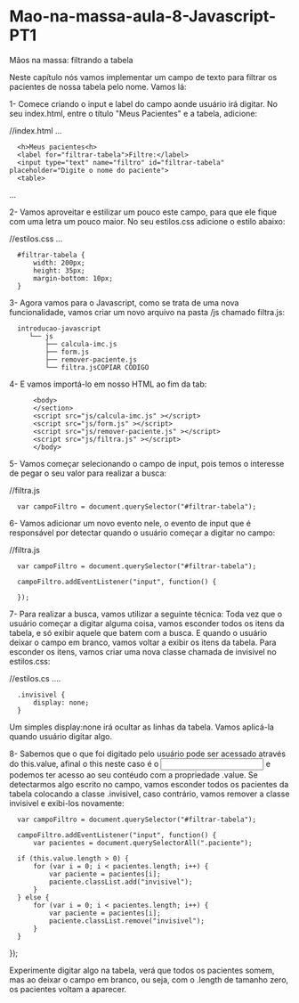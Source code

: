 # Mao-na-massa-aula-8-Javascript-PT1
Mãos na massa: filtrando a tabela

Neste capítulo nós vamos implementar um campo de texto para filtrar os pacientes de nossa tabela pelo nome. Vamos lá:

1- Comece criando o input e label do campo aonde usuário irá digitar. No seu index.html, entre o título "Meus Pacientes" e a tabela, adicione:

  //index.html
  ...
    
      <h>Meus pacientes<h>
      <label for="filtrar-tabela">Filtre:</label>
      <input type="text" name="filtro" id="filtrar-tabela" placeholder="Digite o nome do paciente">
      <table>
  ...
  
2- Vamos aproveitar e estilizar um pouco este campo, para que ele fique com uma letra um pouco maior. No seu estilos.css adicione o estilo abaixo:

  //estilos.css
  ...
  
      #filtrar-tabela {
          width: 200px;
          height: 35px;
          margin-bottom: 10px;
      }
  
  
3- Agora vamos para o Javascript, como se trata de uma nova funcionalidade, vamos criar um novo arquivo na pasta /js chamado filtra.js:

      introducao-javascript
         └── js
             ├── calcula-imc.js
             ├── form.js
             ├── remover-paciente.js
             └── filtra.jsCOPIAR CÓDIGO
         
4- E vamos importá-lo em nosso HTML ao fim da tab:


          <body>
          </section>
          <script src="js/calcula-imc.js" ></script>
          <script src="js/form.js" ></script>
          <script src="js/remover-paciente.js" ></script>
          <script src="js/filtra.js" ></script>
          </body>
  
5- Vamos começar selecionando o campo de input, pois temos o interesse de pegar o seu valor para realizar a busca:

  //filtra.js
  
      var campoFiltro = document.querySelector("#filtrar-tabela");
  
6- Vamos adicionar um novo evento nele, o evento de input que é responsável por detectar quando o usuário começar a digitar no campo:

  //filtra.js
  
      var campoFiltro = document.querySelector("#filtrar-tabela");

      campoFiltro.addEventListener("input", function() {

      });
  
7- Para realizar a busca, vamos utilizar a seguinte técnica: Toda vez que o usuário começar a digitar alguma coisa, vamos esconder todos os itens da tabela, e só exibir aquele que batem com a busca. E quando o usuário deixar o campo em branco, vamos voltar a exibir os itens da tabela. Para esconder os itens, vamos criar uma nova classe chamada de invisivel no estilos.css:

  //estilos.cs
  ....
  
      .invisivel {
          display: none;
      }
  
Um simples display:none irá ocultar as linhas da tabela. Vamos aplicá-la quando usuário digitar algo.

8- Sabemos que o que foi digitado pelo usuário pode ser acessado através do this.value, afinal o this neste caso é o <input> e podemos ter acesso ao seu contéudo com a propriedade .value. Se detectarmos algo escrito no campo, vamos esconder todos os pacientes da tabela colocando a classe .invisivel, caso contrário, vamos remover a classe invisivel e exibi-los novamente:

      var campoFiltro = document.querySelector("#filtrar-tabela");

      campoFiltro.addEventListener("input", function() {
          var pacientes = document.querySelectorAll(".paciente");

      if (this.value.length > 0) {
          for (var i = 0; i < pacientes.length; i++) {
              var paciente = pacientes[i];            
              paciente.classList.add("invisivel");    
          }
      } else {
          for (var i = 0; i < pacientes.length; i++) {
              var paciente = pacientes[i];
              paciente.classList.remove("invisivel");
          }
      }
  });
  
Experimente digitar algo na tabela, verá que todos os pacientes somem, mas ao deixar o campo em branco, ou seja, com o .length de tamanho zero, os pacientes voltam a aparecer.
